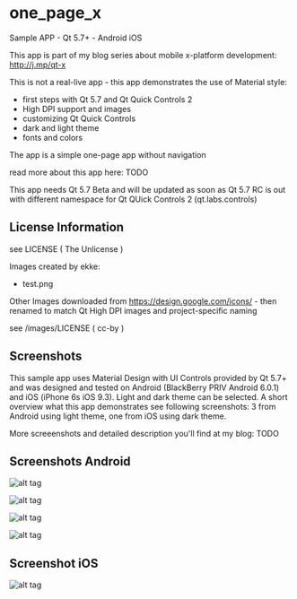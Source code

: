 # one_page_x
Sample APP - Qt 5.7+ - Android iOS

This app is part of my blog series about mobile x-platform development:
http://j.mp/qt-x

This is not a real-live app - this app demonstrates the use of Material style:

* first steps with Qt 5.7 and Qt Quick Controls 2
* High DPI support and images
* customizing Qt Quick Controls
* dark and light theme
* fonts and colors

The app is a simple one-page app without navigation
 
read more about this app here:
TODO

This app needs Qt 5.7 Beta and will be updated as soon as Qt 5.7 RC is out with different namespace for Qt QUick Controls 2 (qt.labs.controls)

## License Information
see LICENSE ( The Unlicense )

Images created by ekke:

* test.png

Other Images downloaded from https://design.google.com/icons/ - then renamed to match Qt High DPI images and project-specific naming

see /images/LICENSE ( cc-by )

## Screenshots
This sample app uses Material Design with UI Controls provided by Qt 5.7+ and was designed and tested on Android (BlackBerry PRIV Android 6.0.1) and iOS (iPhone 6s iOS 9.3). Light and dark theme can be selected. A short overview what this app demonstrates see following screenshots: 3 from Android using light theme, one from iOS using dark theme.

More screeenshots and detailed description you'll find at my blog: TODO

## Screenshots Android
![alt tag](https://appbus.files.wordpress.com/2016/04/one_x_a_01.png "Screenshot Android (01)")


![alt tag](https://appbus.files.wordpress.com/2016/04/one_x_a_02.png "Screenshot Android (02)")


![alt tag](https://appbus.files.wordpress.com/2016/04/one_x_a_03.png "Screenshot Android (03)")


![alt tag](https://appbus.files.wordpress.com/2016/04/one_x_a_04.png "Screenshot Android (04)")

## Screenshot iOS
![alt tag](https://appbus.files.wordpress.com/2016/04/one_x_ios_01.png "Screenshot Android (01)")
